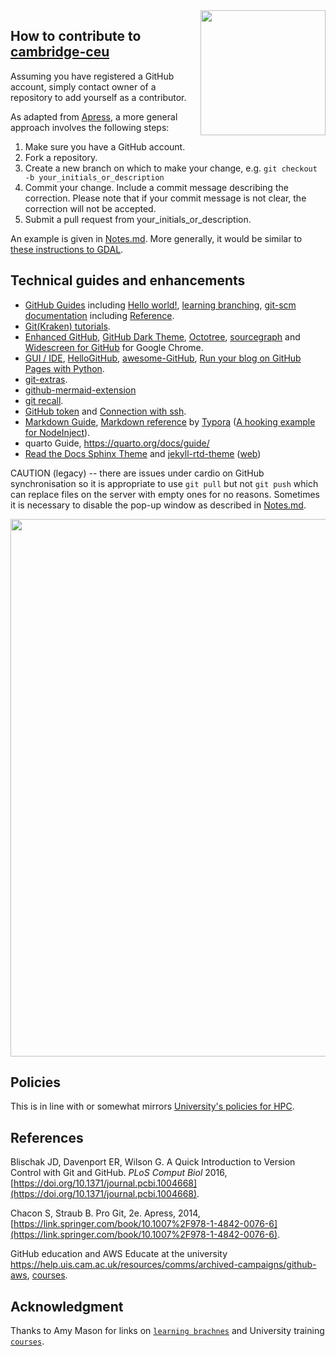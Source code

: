 <img src="https://cdn.freebiesupply.com/logos/large/2x/github-icon-logo-png-transparent.png" width="200" height="200" align="right">

## How to contribute to [cambridge-ceu](https://github.com/cambridge-ceu)

Assuming you have registered a GitHub account, simply contact owner of a repository to add yourself as a contributor.

As adapted from [Apress](https://github.com/apress), a more general approach involves the following steps:

1. Make sure you have a GitHub account.
2. Fork a repository.
3. Create a new branch on which to make your change, e.g. `git checkout -b your_initials_or_description`
4. Commit your change. Include a commit message describing the correction. Please note that if your commit message is not clear, the correction will not be accepted.
5. Submit a pull request from your_initials_or_description.

An example is given in [Notes.md](Notes.md). More generally, it would be similar to [these instructions to GDAL](https://github.com/OSGeo/gdal/blob/master/CONTRIBUTING.md).

## Technical guides and enhancements

   * [GitHub Guides](https://guides.github.com/) including [Hello world!](https://guides.github.com/activities/hello-world/), [learning branching](https://learngitbranching.js.org/), [git-scm documentation](https://git-scm.com/doc) including [Reference](https://git-scm.com/docs/).
   * [Git(Kraken) tutorials](https://www.gitkraken.com/learn/git/tutorials).
   * [Enhanced GitHub](https://github.com/softvar/enhanced-github), [GitHub Dark Theme](https://github.com/poychang/github-dark-theme), [Octotree](https://github.com/ovity/octotree), [sourcegraph](https://github.com/sourcegraph/sourcegraph) and [Widescreen for GitHub](https://github.com/sqren/github-widescreen) for Google Chrome.
   * [GUI / IDE](https://jinghuazhao.github.io/physalia/IDE/), [HelloGitHub](https://hellogithub.com/), [awesome-GitHub](https://github.com/Kikobeats/awesome-github), [Run your blog on GitHub Pages with Python](https://opensource.com/article/19/5/run-your-blog-github-pages-python).
   * [git-extras](https://github.com/tj/git-extras).
   * [github-mermaid-extension](https://github.com/BackMarket/github-mermaid-extension)
   * [git recall](https://github.com/Fakerr/git-recall.git).
   * [GitHub token](https://docs.github.com/en/github/authenticating-to-github/creating-a-personal-access-token) and [Connection with ssh](https://docs.github.com/en/github/authenticating-to-github/connecting-to-github-with-ssh).
   * [Markdown Guide](https://www.markdownguide.org/), [Markdown reference](https://support.typora.io/Markdown-Reference/) by [Typora](https://typora.io/) ([A hooking example for NodeInject](https://github.com/DiamondHunters/NodeInject_Hook_example)).
   * quarto Guide, <https://quarto.org/docs/guide/>
   * [Read the Docs Sphinx Theme](https://sphinx-rtd-theme.readthedocs.io/en/stable/) and [jekyll-rtd-theme](http://jekyllthemes.org/themes/jekyll-rtd-theme/) ([web](https://jekyll-rtd-theme.rundocs.io/))

CAUTION (legacy) -- there are issues under cardio on GitHub synchronisation so it is appropriate to use `git pull` but not `git push` which can replace files on the server with empty ones for no reasons. Sometimes it is necessary to disable the pop-up window as described in [Notes.md](Notes.md).

<a href="https://phdcomics.com/comics/archive.php?comicid=1531"><img src="http://www.phdcomics.com/comics/archive/phd101212s.gif" width="760" height="860" align="center"></a>

## Policies

This is in line with or somewhat mirrors [University's policies for HPC](https://docs.hpc.cam.ac.uk/hpc/user-guide/policies.html).

## References

Blischak JD, Davenport ER, Wilson G. A Quick Introduction to Version Control with Git and GitHub. *PLoS Comput Biol* 2016, [https://doi.org/10.1371/journal.pcbi.1004668](https://doi.org/10.1371/journal.pcbi.1004668).

Chacon S, Straub B. Pro Git, 2e. Apress, 2014, [https://link.springer.com/book/10.1007%2F978-1-4842-0076-6](https://link.springer.com/book/10.1007%2F978-1-4842-0076-6).

GitHub education and AWS Educate at the university <https://help.uis.cam.ac.uk/resources/comms/archived-campaigns/github-aws>, [courses](https://www.training.cam.ac.uk/event/4423832).

## Acknowledgment

Thanks to Amy Mason for links on [`learning brachnes`](https://learngitbranching.js.org/) and University training [`courses`](https://www.training.cam.ac.uk/event/4423832).
